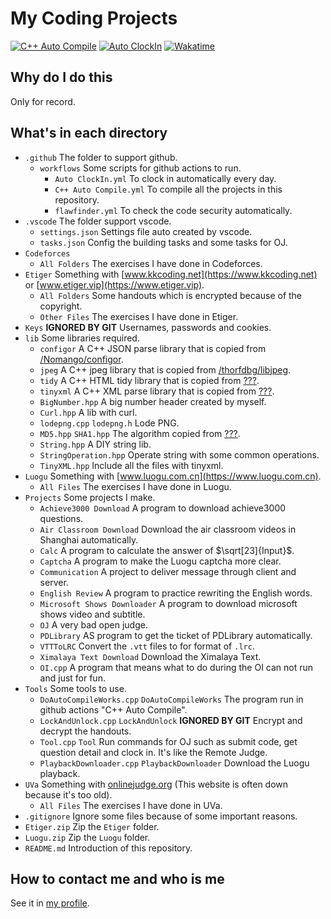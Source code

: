 # My Coding Projects

[![C++ Auto Compile](https://github.com/langningchen/Coding/actions/workflows/C++%20Auto%20Compile.yml/badge.svg?branch=main)](https://github.com/langningchen/Coding/actions/workflows/C++%20Auto%20Compile.yml)
[![Auto ClockIn](https://github.com/langningchen/Coding/actions/workflows/Auto%20ClockIn.yml/badge.svg?branch=main)](https://github.com/langningchen/Coding/actions/workflows/Auto%20ClockIn.yml)
[![Wakatime](https://wakatime.com/badge/github/langningchen/Coding.svg)](https://wakatime.com/badge/github/langningchen/Coding)

## Why do I do this
Only for record. 

## What's in each directory
- `.github` The folder to support github.
  - `workflows` Some scripts for github actions to run.
    - `Auto ClockIn.yml` To clock in automatically every day.
    - `C++ Auto Compile.yml` To compile all the projects in this repository.
    - `flawfinder.yml` To check the code security automatically.
- `.vscode` The folder support vscode.
  - `settings.json` Settings file auto created by vscode.
  - `tasks.json` Config the building tasks and some tasks for OJ.
- `Codeforces`
  - `All Folders` The exercises I have done in Codeforces.
- `Etiger` Something with [www.kkcoding.net](https://www.kkcoding.net) or [www.etiger.vip](https://www.etiger.vip).
  - `All Folders` Some handouts which is encrypted because of the copyright.
  - `Other Files` The exercises I have done in Etiger.
- `Keys` **IGNORED BY GIT** Usernames, passwords and cookies.
- `lib` Some libraries required.
  - `configor` A C++ JSON parse library that is copied from [/Nomango/configor](https://github.com/Nomango/configor).
  - `jpeg` A C++ jpeg library that is copied from [/thorfdbg/libjpeg](https://github.com/thorfdbg/libjpeg).
  - `tidy` A C++ HTML tidy library that is copied from [???](https://github.com/).
  - `tinyxml` A C++ XML parse library that is copied from [???](https://github.com/).
  - `BigNumber.hpp` A big number header created by myself.
  - `Curl.hpp` A lib with curl.
  - `lodepng.cpp` `lodepng.h` Lode PNG.
  - `MD5.hpp` `SHA1.hpp` The algorithm copied from [???](https://github.com/).
  - `String.hpp` A DIY string lib.
  - `StringOperation.hpp` Operate string with some common operations.
  - `TinyXML.hpp` Include all the files with tinyxml.
- `Luogu` Something with [www.luogu.com.cn](https://www.luogu.com.cn).
  - `All Files` The exercises I have done in Luogu.
- `Projects` Some projects I make.
  - `Achieve3000 Download` A program to download achieve3000 questions. 
  - `Air Classroom Download` Download the air classroom videos in Shanghai automatically.
  - `Calc` A program to calculate the answer of $\sqrt[23]{Input}$.
  - `Captcha` A program to make the Luogu captcha more clear.
  - `Communication` A project to deliver message through client and server.
  - `English Review` A program to practice rewriting the English words.
  - `Microsoft Shows Downloader` A program to download microsoft shows video and subtitle.
  - `OJ` A very bad open judge.
  - `PDLibrary` AS program to get the ticket of PDLibrary automatically.
  - `VTTToLRC` Convert the `.vtt` files to for format of `.lrc`.
  - `Ximalaya Text Download` Download the Ximalaya Text.
  - `OI.cpp` A program that means what to do during the OI can not run and just for fun.
- `Tools` Some tools to use.
  - `DoAutoCompileWorks.cpp` `DoAutoCompileWorks` The program run in github actions "C++ Auto Compile".
  - `LockAndUnlock.cpp` `LockAndUnlock` **IGNORED BY GIT** Encrypt and decrypt the handouts.
  - `Tool.cpp` `Tool` Run commands for OJ such as submit code, get question detail and clock in. It's like the Remote Judge.
  - `PlaybackDownloader.cpp` `PlaybackDownloader` Download the Luogu playback.
- `UVa` Something with [onlinejudge.org](https://onlinejudge.org/) (This website is often down because it's too old).
  - `All Files` The exercises I have done in UVa.
- `.gitignore` Ignore some files because of some important reasons.
- `Etiger.zip` Zip the `Etiger` folder.
- `Luogu.zip` Zip the `Luogu` folder.
- `README.md` Introduction of this repository.

## How to contact me and who is me
See it in [my profile](https://github.com/langningchen).
